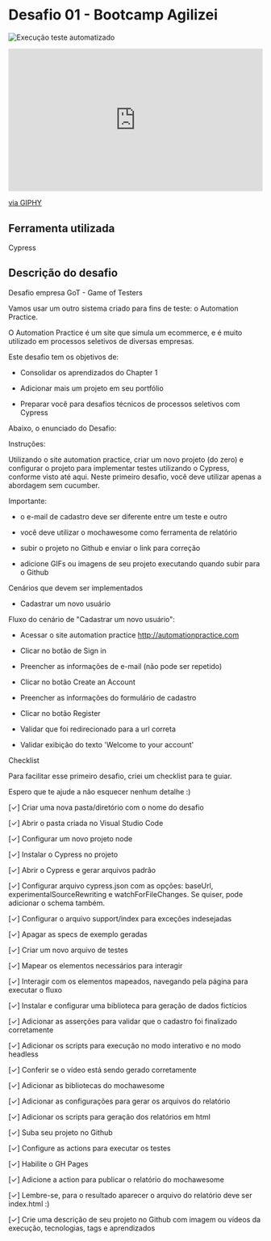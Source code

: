 # Desafio 01 - Bootcamp Agilizei

![Execução teste automatizado](https://media.giphy.com/media/3YX8X4NRU93ZP2VTJW/giphy.gif)

<div style="width:100%;height:0;padding-bottom:56%;position:relative;"><iframe src="https://giphy.com/embed/3YX8X4NRU93ZP2VTJW" width="100%" height="100%" style="position:absolute" frameBorder="0" class="giphy-embed" allowFullScreen></iframe></div><p><a href="https://giphy.com/gifs/3YX8X4NRU93ZP2VTJW">via GIPHY</a></p>

## Ferramenta utilizada
Cypress

## Descrição do desafio

Desafio empresa GoT - Game of Testers

Vamos usar um outro sistema criado para fins de teste: o Automation Practice.

O Automation Practice é um site que simula um ecommerce, e é muito utilizado em processos seletivos de diversas empresas.

Este desafio tem os objetivos de:

- Consolidar os aprendizados do Chapter 1

- Adicionar mais um projeto em seu portfólio

- Preparar você para desafios técnicos de processos seletivos com Cypress

Abaixo, o enunciado do Desafio:

Instruções:

Utilizando o site automation practice, criar um novo projeto (do zero) e configurar o projeto para implementar testes utilizando o Cypress, conforme visto até aqui. Neste primeiro desafio, você deve utilizar apenas a abordagem sem cucumber. 

Importante:

- o e-mail de cadastro deve ser diferente entre um teste e outro

- você deve utilizar o mochawesome como ferramenta de relatório

- subir o projeto no Github e enviar o link para correção

- adicione GIFs ou imagens de seu projeto executando quando subir para o Github

Cenários que devem ser implementados

- Cadastrar um novo usuário

Fluxo do cenário de "Cadastrar um novo usuário":

- Acessar o site automation practice http://automationpractice.com

- Clicar no botão de Sign in

- Preencher as informações de e-mail (não pode ser repetido)

- Clicar no botão Create an Account

- Preencher as informações do formulário de cadastro

- Clicar no botão Register

- Validar que foi redirecionado para a url correta

- Validar exibição do texto 'Welcome to your account'



Checklist

Para facilitar esse primeiro desafio, criei um checklist para te guiar. 

Espero que te ajude a não esquecer nenhum detalhe :)



[✓] Criar uma nova pasta/diretório com o nome do desafio

[✓] Abrir o pasta criada no Visual Studio Code

[✓] Configurar um novo projeto node

[✓] Instalar o Cypress no projeto

[✓] Abrir o Cypress e gerar arquivos padrão

[✓] Configurar arquivo cypress.json com as opções: baseUrl, experimentalSourceRewriting e watchForFileChanges. Se quiser, pode adicionar o schema também.

[✓] Configurar o arquivo support/index para exceções indesejadas

[✓] Apagar as specs de exemplo geradas

[✓] Criar um novo arquivo de testes

[✓] Mapear os elementos necessários para interagir

[✓] Interagir com os elementos mapeados, navegando pela página para executar o fluxo

[✓] Instalar e configurar uma biblioteca para geração de dados fictícios

[✓] Adicionar as asserções para validar que o cadastro foi finalizado corretamente

[✓] Adicionar os scripts para execução no modo interativo e no modo headless

[✓] Conferir se o vídeo está sendo gerado corretamente

[✓] Adicionar as bibliotecas do mochawesome

[✓] Adicionar as configurações para gerar os arquivos do relatório

[✓] Adicionar os scripts para geração dos relatórios em html

[✓] Suba seu projeto no Github

[✓] Configure as actions para executar os testes

[✓] Habilite o GH Pages

[✓] Adicione a action para publicar o relatório do mochawesome

[✓] Lembre-se, para o resultado aparecer o arquivo do relatório deve ser index.html :)

[✓] Crie uma descrição de seu projeto no Github com imagem ou vídeos da execução, tecnologias, tags e aprendizados
